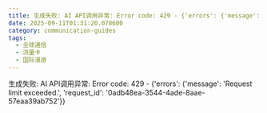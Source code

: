 ```yaml
---
title: 生成失败: AI API调用异常: Error code: 429 - {'errors': {'message': 'Request limit exceeded.', 'request_id': 'ed3c2cb0-2bb9-4360-a7ab-77452e14ad98'}}
date: 2025-09-11T01:31:20.078600
category: communication-guides
tags:
  - 全球通信
  - 流量卡
  - 国际漫游
---
```


生成失败: AI API调用异常: Error code: 429 - {'errors': {'message': 'Request limit exceeded.', 'request_id': '0adb48ea-3544-4ade-8aae-57eaa39ab752'}}